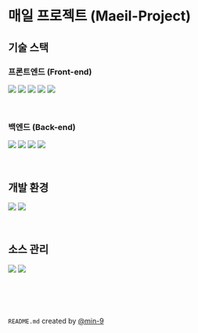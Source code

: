 # 매일 프로젝트 (Maeil-Project)

## 기술 스택

### 프론트엔드 (Front-end)

<a href="#" style="pointer-events: none; cursor: pointer;"><img src="https://img.shields.io/badge/html-E34F26?style=for-the-badge&logo=html5&logoColor=white"></a>
<a href="#" style="pointer-events: none; cursor: pointer;"><img src="https://img.shields.io/badge/css-1572B6?style=for-the-badge&logo=css3&logoColor=white"></a>
<a href="#" style="pointer-events: none; cursor: pointer;"><img src="https://img.shields.io/badge/javascript-F7DF1E?style=for-the-badge&logo=javascript&logoColor=black"></a>
<a href="#" style="pointer-events: none; cursor: pointer;"><img src="https://img.shields.io/badge/node.js-339933?style=for-the-badge&logo=node.js&logoColor=white"></a>
<a href="#" style="pointer-events: none; cursor: pointer;"><img src="https://img.shields.io/badge/react-61DAFB?style=for-the-badge&logo=react&logoColor=black"></a>

<br />

### 백엔드 (Back-end)

<a href="#" style="pointer-events: none; cursor: pointer;"><img src="https://img.shields.io/badge/JAVA-007396?style=for-the-badge&logo=java&logoColor=white"></a>
<a href="#" style="pointer-events: none; cursor: pointer;"><img src="https://img.shields.io/badge/gradle-02303A?style=for-the-badge&logo=gradle&logoColor=white"></a>
<a href="#" style="pointer-events: none; cursor: pointer;"><img src="https://img.shields.io/badge/Spring-6DB33F?style=for-the-badge&logo=Spring&logoColor=white"></a>
<a href="#" style="pointer-events: none; cursor: pointer;"><img src="https://img.shields.io/badge/SpringBoot-6DB33F?style=for-the-badge&logo=SpringBoot&logoColor=white"></a>

<br />

## 개발 환경

<a href="#" style="pointer-events: none; cursor: pointer;"><img src="https://img.shields.io/badge/IntelliJ_IDEA-000000?style=for-the-badge&logo=intellijidea&logoColor=white"></a>
<a href="#" style="pointer-events: none; cursor: pointer;"><img src="https://img.shields.io/badge/Visual_Studio_Code-007ACC?style=for-the-badge&logo=visualstudiocode&logoColor=white"></a>

<br />

## 소스 관리

<a href="#" style="pointer-events: none; cursor: pointer;"><img src="https://img.shields.io/badge/git-F05032?style=for-the-badge&logo=git&logoColor=white" style="pointer-events: none; cursor: pointer;"></a>
<a href="#" style="pointer-events: none; cursor: pointer;"><img src="https://img.shields.io/badge/github-181717?style=for-the-badge&logo=github&logoColor=white"></a>

<br />
<br />

#

`README.md` created by [@min-9](https://github.com/min-9)
